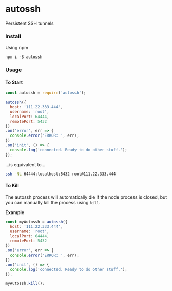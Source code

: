 # autossh

Persistent SSH tunnels

### Install

Using npm

```
npm i -S autossh
```

### Usage

#### To Start

``` javascript
const autossh = require('autossh');

autossh({
  host: '111.22.333.444',
  username: 'root',
  localPort: 64444,
  remotePort: 5432
})
.on('error', err => {
  console.error('ERROR: ', err);
})
.on('init', () => {
  console.log('connected. Ready to do other stuff.');
});
```

...is equivalent to...

``` bash
ssh -NL 64444:localhost:5432 root@111.22.333.444
```

#### To Kill

The autossh process will automatically die if the node process is closed, but you can manually kill the process using `kill`.

**Example**

``` javascript
const myAutossh = autossh({
  host: '111.22.333.444',
  username: 'root',
  localPort: 64444,
  remotePort: 5432
})
.on('error', err => {
  console.error('ERROR: ', err);
})
.on('init', () => {
  console.log('connected. Ready to do other stuff.');
});

myAutossh.kill();
```
